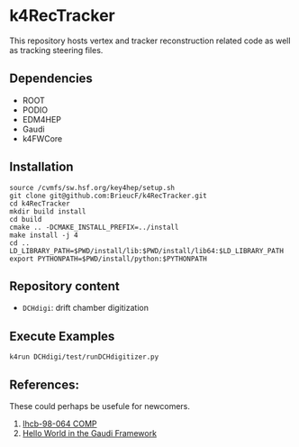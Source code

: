 # k4RecTracker


This repository hosts vertex and tracker reconstruction related code as well as tracking steering files.


## Dependencies

* ROOT
* PODIO
* EDM4HEP
* Gaudi
* k4FWCore

## Installation

```
source /cvmfs/sw.hsf.org/key4hep/setup.sh
git clone git@github.com:BrieucF/k4RecTracker.git
cd k4RecTracker
mkdir build install
cd build
cmake .. -DCMAKE_INSTALL_PREFIX=../install
make install -j 4
cd ..
LD_LIBRARY_PATH=$PWD/install/lib:$PWD/install/lib64:$LD_LIBRARY_PATH
export PYTHONPATH=$PWD/install/python:$PYTHONPATH

```
## Repository content

* `DCHdigi`: drift chamber digitization


## Execute Examples 


```
k4run DCHdigi/test/runDCHdigitizer.py

```


## References:
These could perhaps be usefule for newcomers. 
1. [lhcb-98-064 COMP](https://cds.cern.ch/record/691746/files/lhcb-98-064.pdf)
2. [Hello World in the Gaudi Framework](https://lhcb.github.io/DevelopKit/02a-gaudi-helloworld)
